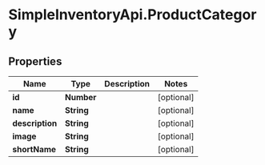 # SimpleInventoryApi.ProductCategory

## Properties
Name | Type | Description | Notes
------------ | ------------- | ------------- | -------------
**id** | **Number** |  | [optional] 
**name** | **String** |  | [optional] 
**description** | **String** |  | [optional] 
**image** | **String** |  | [optional] 
**shortName** | **String** |  | [optional] 
